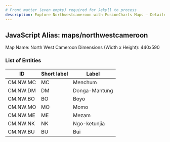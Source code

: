 ```yaml
---
# Front matter (even empty) required for Jekyll to process
description: Explore Northwestcameroon with FusionCharts Maps – Detailed features for seamless integration. Try now & enhance your data visualization today! 
---
```


## JavaScript Alias: maps/northwestcameroon

Map Name: North West Cameroon
Dimensions (Width x Height): 440x590

### List of Entities

ID | Short label | Label
---|---|---|
CM.NW.MC|MC|Menchum
CM.NW.DM|DM|Donga-Mantung
CM.NW.BO|BO|Boyo
CM.NW.MO|MO|Momo
CM.NW.ME|ME|Mezam
CM.NW.NK|NK|Ngo-ketunjia
CM.NW.BU|BU|Bui